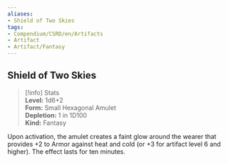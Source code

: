 ```yaml
---
aliases:
- Shield of Two Skies
tags:
- Compendium/CSRD/en/Artifacts
- Artifact
- Artifact/Fantasy
---
```


  
## Shield of Two Skies  
>[!info] Stats  
> **Level:** 1d6+2  
> **Form:** Small Hexagonal Amulet  
> **Depletion:** 1 in 1D100  
> **Kind:** Fantasy
  
Upon activation, the amulet creates a faint glow around the wearer that provides +2 to Armor against heat and cold (or +3 for artifact level 6 and higher). The effect lasts for ten minutes.